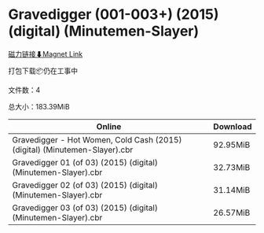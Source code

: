 # Gravedigger (001-003+) (2015) (digital) (Minutemen-Slayer)

[磁力链接⬇Magnet Link](magnet:?xt=urn:btih:d846a203b38fe622e37f59697372163a8fbad376&dn=Gravedigger%20%28001-003%2B%29%20%282015%29%20%28digital%29%20%28Minutemen-Slayer%29)

打包下载📦仍在工事中

文件数：4

总大小：183.39MiB

Online | Download
--- | ---
Gravedigger - Hot Women, Cold Cash (2015) (digital) (Minutemen-Slayer).cbr | 92.95MiB
Gravedigger 01 (of 03) (2015) (digital) (Minutemen-Slayer).cbr | 32.73MiB
Gravedigger 02 (of 03) (2015) (digital) (Minutemen-Slayer).cbr | 31.14MiB
Gravedigger 03 (of 03) (2015) (digital) (Minutemen-Slayer).cbr | 26.57MiB